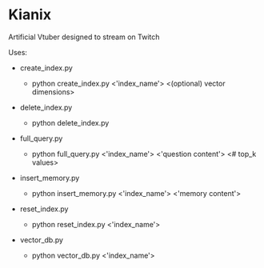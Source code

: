 # Kianix
Artificial Vtuber designed to stream on Twitch

Uses:
- create_index.py
  - python create_index.py <'index_name'> <(optional) vector dimensions>

- delete_index.py
  - python delete_index.py

- full_query.py
  - python full_query.py <'index_name'> <'question content'> <# top_k values>

- insert_memory.py
  - python insert_memory.py <'index_name'> <'memory content'>

- reset_index.py
  - python reset_index.py <'index_name'>

- vector_db.py
  - python vector_db.py <'index_name'>